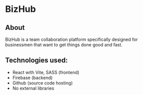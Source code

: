 # BizHub

## About
BizHub is a team collaboration platform specifically designed for businessmen that want to get things done good and fast.

## Technologies used:
- React with Vite, SASS (frontend)
- Firebase (backend)
- Github (source code hosting)
- No external libraries
